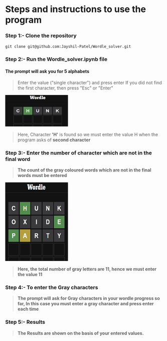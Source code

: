 # Steps and instructions to use the program
### Step 1:- Clone the repository
```console
git clone git@github.com:Jayshil-Patel/Wordle_solver.git
```
### Step 2:- Run the Wordle_solver.ipynb file
#### The prompt will ask you for 5 alphabets 
> Enter the value ("single character") and press enter
> If you did not find the first character, then press "Esc" or "Enter"


<img src="https://github.com/Jayshil-Patel/Wordle_solver/blob/master/Images/first_word.png" height="100px" width="200px">

> Here, Character <b>'H'</b> is found so we must enter the value H when the program asks of <b>second character<b>

  
### Step 3:- Enter the <b>number</b> of character which are not in the final word
> The count of the gray coloured words which are not in the final words must be entered
  
<img src="https://github.com/Jayshil-Patel/Wordle_solver/blob/master/Images/Gray_alphabets.png" height="250px" width="200px">
  
> Here, the total number of gray letters are 11, hence we must enter the value 11
  
### Step 4:- To enter the Gray characters 

> The prompt will ask for Gray characters in your wordle progress so far, In this case you must enter a gray character and press enter each time

### Step 5:- Results

> The Results are shown on the basis of your entered values.

 
